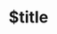 ---
title: $title
second_title: Aspose.PDF för .NET API Referens
description: $description
type: docs
weight: $weight
url: /sv/net/$ref/
---